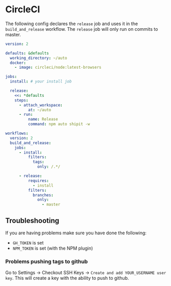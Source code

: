 # CircleCI

The following config declares the `release` job and uses it in the `build_and_release` workflow. The `release` job will only run on commits to master.

```yaml
version: 2

defaults: &defaults
  working_directory: ~/auto
  docker:
    - image: circleci/node:latest-browsers

jobs:
  install: # your install job

  release:
    <<: *defaults
    steps:
      - attach_workspace:
          at: ~/auto
      - run:
          name: Release
          command: npm auto shipit -w

workflows:
  version: 2
  build_and_release:
    jobs:
      - install:
          filters:
            tags:
              only: /.*/

      - release:
          requires:
            - install
          filters:
            branches:
              only:
                - master
```

## Troubleshooting

If you are having problems make sure you have done the following:

- `GH_TOKEN` is set
- `NPM_TOKEN` is set (with the NPM plugin)

### Problems pushing tags to github

Go to Settings -> Checkout SSH Keys -> `Create and add YOUR_USERNAME user key`. This will create a key with the ability to push to github.
